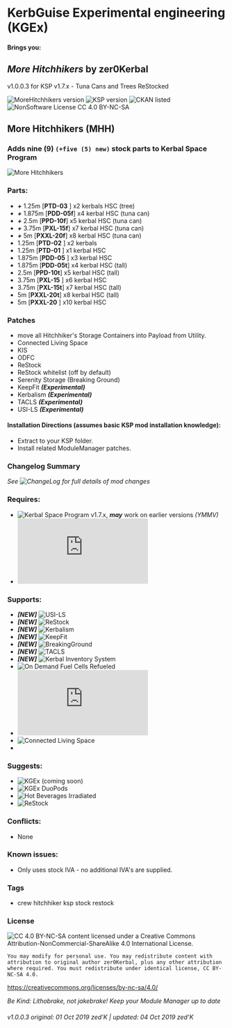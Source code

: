 <!-- Readme.md v1.0.0.3
MoreHitchhikers (MHH)
created: 02 Oct 19
updated: 04 Oct 19 -->

<!-- Download on SpaceDock or Github or Curseforge. Also available on CKAN. -->

# KerbGuise Experimental engineering (KGEx)
#### Brings you:
## *More Hitchhikers* by zer0Kerbal
v1.0.0.3 for KSP v1.7.x - Tuna Cans and Trees ReStocked

![MoreHitchhikers version](https://img.shields.io/badge/MOD%20version-1.0.0.3-orange.svg?style=flat-square)
![KSP version](https://img.shields.io/badge/KSP%20version-1.7.x-66ccff.svg?style=flat-square)
![CKAN listed](https://img.shields.io/badge/CKAN-Indexed-brightgreen.svg)
![NonSoftware License CC 4.0 BY-NC-SA](https://img.shields.io/badge/NonSoftwareLicense-CC--4.0--BY--SA-lightgrey)

## More Hitchhikers (MHH)
### Adds nine (9) `(+five (5) new)` stock parts to Kerbal Space Program

![More Hitchhikers](https://i.postimg.cc/Vs3rb8wH/Heroshot-3-labels.png)

### Parts:
 + ***+*** 1.25m [**PTD-03** ] x2 kerbals HSC (tree)
 + ***+*** 1.875m [**PDD-05f**] x4 kerbal HSC (tuna can)
 + ***+*** 2.5m [**PPD-10f**] x5 kerbal HSC (tuna can)
 + ***+*** 3.75m [**PXL-15f**] x7 kerbal HSC (tuna can)
 + ***+*** 5m [**PXXL-20f**] x8 kerbal HSC (tuna can)
 + 1.25m [**PTD-02** ] x2 kerbals
 + 1.25m [**PTD-01** ] x1 kerbal HSC
 + 1.875m [**PDD-05** ] x3 kerbal HSC
 + 1.875m [**PDD-05t**] x4 kerbal HSC (tall)
 + 2.5m [**PPD-10t**] x5 kerbal HSC (tall)
 + 3.75m [**PXL-15** ] x6 kerbal HSC
 + 3.75m [**PXL-15t**] x7 kerbal HSC (tall)
 + 5m [**PXXL-20t**] x8 kerbal HSC (tall)
 + 5m [**PXXL-20** ] x10 kerbal HSC

### Patches
+ move all Hitchhiker's Storage Containers into Payload from Utility.
+ Connected Living Space
+ KIS
+ ODFC
+ ReStock
+ ReStock whitelist (off by default)
+ Serenity Storage (Breaking Ground)
+ KeepFit ***(Experimental)***
+ Kerbalism ***(Experimental)***
+ TACLS ***(Experimental)***
+ USI-LS ***(Experimental)***

#### Installation Directions (assumes basic KSP mod installation knowledge):
- Extract to your KSP folder.
- Install related ModuleManager patches.

### Changelog Summary
*See ![ChangeLog](https://github.com/zer0Kerbal/KGRx/MoreHitchhikers/Changelog.cfg) for full details of mod changes*

### Requires:
 * ![Kerbal Space Program](https://kerbalspaceprogram.com) v1.7.x, ***may*** work on earlier versions *(YMMV)*
 * ![ModuleManager](http://forum.kerbalspaceprogram.com/index.php?/topic/50533-*)

### Supports:
 * ***[NEW]*** ![USI-LS](https://github.com/UmbraSpaceIndustries/USI-LS)
 * ***[NEW]*** ![ReStock](https://github.com/PorktoberRevolution/ReStocked)
 * ***[NEW]*** ![Kerbalism](https://github.com/Kerbalism/Kerbalism)
 * ***[NEW]*** ![KeepFit]()
 * ***[NEW]*** ![BreakingGround]()
 * ***[NEW]*** ![TACLS]()
 * ***[NEW]*** ![Kerbal Inventory System]()
 * ![On Demand Fuel Cells Refueled](https://github.com/zer0Kerbal/ODFCr)
 * ![Kerbal Change Log](https://forum.kerbalspaceprogram.com/index.php?/topic/179207-*)
 * ![Connected Living Space](https://github.com/codepoetpbowden/ConnectedLivingSpace)
 * ![]()


 ### Suggests:
  * ![KGEx (coming soon)](https://github.com/zer0Kerbal/KGEx)
  * ![KGEx DuoPods](https://github.com/zer0Kerbal/KGEx/DuoPods)
  * ![Hot Beverages Irradiated](https://github.com/zer0Kerbal/HotBeverageIrradiated)
  * ![ReStock](https://github.com/PorktoberRevolution/ReStocked)

### Conflicts:
 * None

### Known issues:
 * Only uses stock IVA - no additional IVA's are supplied.

### Tags
 * crew hitchhiker ksp stock restock

### License
![[CC 4.0 BY-NC-SA](https://creativecommons.org/licenses/by-nc-sa/4.0/)](https://i.creativecommons.org/l/by-nc-sa/4.0/88x31.png "CC 4.0 BY-NC-SA")
content licensed under a Creative Commons Attribution-NonCommercial-ShareAlike 4.0 International License.

`You may modify for personal use. You may redistribute content with attribution to original author zer0Kerbal, plus any other attribution where required. You must redistribute under identical license, CC BY-NC-SA 4.0.`

https://creativecommons.org/licenses/by-nc-sa/4.0/

 *Be Kind: Lithobrake, not jakebrake! Keep your Module Manager up to date*

 ###### v1.0.0.3 original: 01 Oct 2019 zed'K | updated: 04 Oct 2019 zed'K
<!--
CC BY-NC-SA-4.0
zer0Kerbal-->
